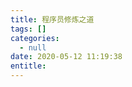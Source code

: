```yaml
---
title: 程序员修炼之道
tags: []
categories:
  - null
date: 2020-05-12 11:19:38
entitle:
---
```


<!--more-->

